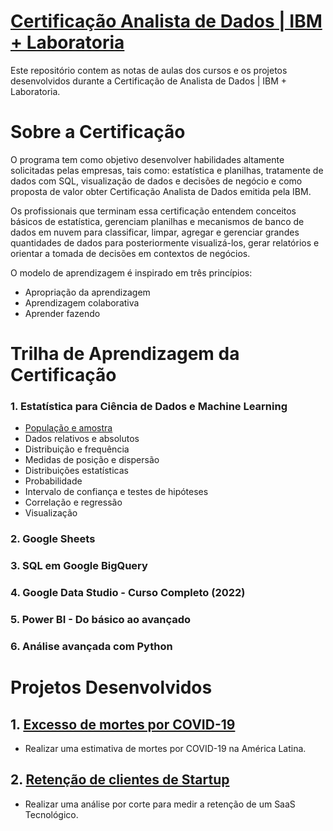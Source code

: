 #  [Certificação Analista de Dados | IBM + Laboratoria](https://www.laboratoria.la/br/certificacao-analise-de-dados)


Este repositório contem as notas de aulas dos cursos e os projetos desenvolvidos durante a Certificação de Analista de Dados | IBM + Laboratoria.

# Sobre a Certificação


O programa tem como objetivo desenvolver habilidades altamente solicitadas pelas empresas, tais como: estatística e planilhas, tratamente de dados com SQL, visualização de dados e decisões de negócio e como proposta de valor obter Certificação Analista de Dados emitida pela IBM.

Os profissionais que terminam essa certificação entendem conceitos básicos de estatística, gerenciam planilhas e mecanismos de banco de dados em nuvem para classificar, limpar, agregar e gerenciar grandes quantidades de dados para posteriormente visualizá-los, gerar relatórios e orientar a tomada de decisões em contextos de negócios.

O modelo de aprendizagem é inspirado em três princípios:

* Apropriação da aprendizagem
* Aprendizagem colaborativa
* Aprender fazendo

# Trilha de Aprendizagem da Certificação 

### 1. Estatística para Ciência de Dados e Machine Learning

* [População e amostra](https://github.com/carlamendescms/certificacao-analista-dados-ibm-laboratoria/blob/main/estatistica/01-populacao-e-amostra.md)
* Dados relativos e absolutos
* Distribuição e frequência
* Medidas de posição e dispersão
* Distribuições estatísticas
* Probabilidade
* Intervalo de confiança e testes de hipóteses
* Correlação e regressão
* Visualização

### 2. Google Sheets

### 3. SQL em Google BigQuery

### 4. Google Data Studio - Curso Completo (2022)

### 5. Power BI - Do básico ao avançado

### 6. Análise avançada com Python


# Projetos Desenvolvidos

## 1. [Excesso de mortes por COVID-19](https://github.com/carlamendescms/certificacao-analista-dados-ibm-laboratoria/blob/main/projetos/01%20-%20Excesso%20de%20mortes%20por%20COVID/projeto01.md)


* Realizar uma estimativa de mortes por COVID-19 na América Latina.

## 2. [Retenção de clientes de Startup](https://github.com/carlamendescms/certificacao-analista-dados-ibm-laboratoria/blob/4988452855c4c6f0bb8a47f32c683dda2da27b78/projetos/02%20-%20Reten%C3%A7%C3%A3o%20de%20startup%20tecnol%C3%B3gica/projeto02.md)


* Realizar uma análise por corte para medir a retenção de um SaaS Tecnológico.

